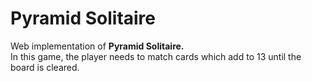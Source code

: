 # Pyramid Solitaire
Web implementation of **Pyramid Solitaire.** <br/> 
In this game, the player needs to match cards which add to 13
until the board is cleared.